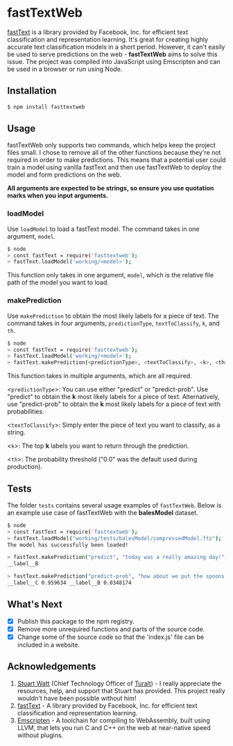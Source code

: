 # fastTextWeb

[fastText](https://fasttext.cc) is a library provided by Facebook, Inc. for efficient text classification and representation learning. It's great for creating highly accurate text classification models in a short period. However, it can't easily be used to serve predictions on the web - **fastTextWeb** aims to solve this issue. The project was compiled into JavaScript using Emscripten and can be used in a browser or run using Node.

## Installation
```sh
$ npm install fasttextweb
```

## Usage
fastTextWeb only supports two commands, which helps keep the project files small. I chose to remove all of the other functions because they're not required in order to make predictions. This means that a potential user could train a model using vanilla fastText and then use fastTextWeb to deploy the model and form predictions on the web.

**All arguments are expected to be strings, so ensure you use quotation marks when you input arguments.**

### loadModel
Use ```loadModel``` to load a fastText model. The command takes in one argument, ```model```.

```sh
$ node
> const fastText = require('fasttextweb');
> fastText.loadModel('working/<model>');
```

This function only takes in one argument, ```model```, which is the relative file path of the model you want to load.

### makePrediction
Use ```makePrediction``` to obtain the most likely labels for a piece of text. The command takes in four arguments, ```predictionType```, ```textToClassify```, ```k```, and ```th```.

```sh
$ node
> const fastText = require('fasttextweb');
> fastText.loadModel('working/<model>');
> fastText.makePrediction(<predictionType>, <textToClassify>, <k>, <th>);
```

This function takes in multiple arguments, which are all required.

<```predictionType```>: You can use either "predict" or "predict-prob". Use "predict" to obtain the **k** most likely labels for a piece of text. Alternatively, use "predict-prob" to obtain the **k** most likely labels for a piece of text with probabilities.

<```textToClassify```>: Simply enter the piece of text you want to classify, as a string.

<```k```>: The top **k** labels you want to return through the prediction.

<```th```>: The probability threshold ("0.0" was the default used during production).

## Tests
The folder ```tests``` contains several usage examples of ```fastTextWeb```. Below is an example use case of fastTextWeb with the **balesModel** dataset.

```sh
$ node
> const fastText = require('fasttextweb');
> fastText.loadModel("working/tests/balesModel/compressedModel.ftz");
The model has successfully been loaded!

> fastText.makePrediction("predict", "today was a really amazing day!", "1", "0.0");
__label__B

> fastText.makePrediction("predict-prob", "how about we put the spoons in the dishwasher?", "2", "0.0");
__label__C 0.959634 __label__B 0.0348174
```

## What's Next
- [x] Publish this package to the npm registry.
- [x] Remove more unrequired functions and parts of the source code.
- [x] Change some of the source code so that the 'index.js' file can be included in a website.

## Acknowledgements
1. [Stuart Watt](https://github.com/morungos) (Chief Technology Officer of [Turalt](https://github.com/turalt)) - I really appreciate the resources, help, and support that Stuart has provided. This project really wouldn't have been possible without him!
2. [fastText](https://fasttext.cc) - A library provided by Facebook, Inc. for efficient text classification and representation learning.
3. [Emscripten](https://emscripten.org) - A toolchain for compiling to WebAssembly, built using LLVM, that lets you run C and C++ on the web at near-native speed without plugins.